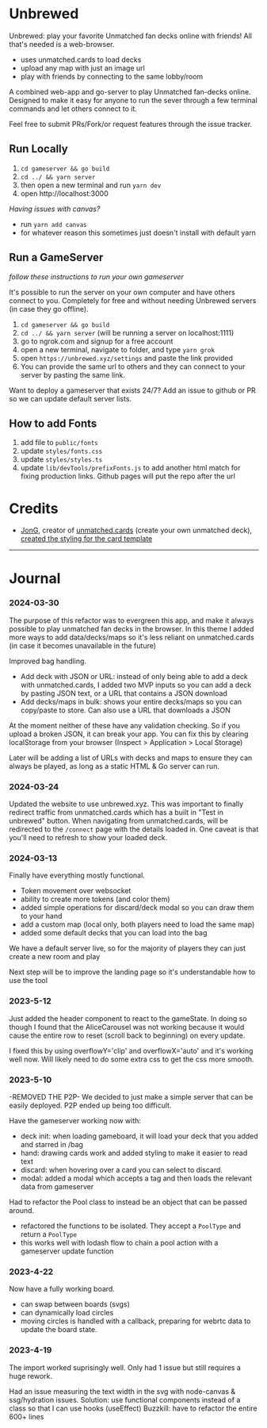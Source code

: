 # Unbrewed 
Unbrewed: play your favorite Unmatched fan decks online with friends! All that's needed is a web-browser.
- uses unmatched.cards to load decks
- upload any map with just an image url
- play with friends by connecting to the same lobby/room

A combined web-app and go-server to play Unmatched fan-decks online. Designed to make it easy for anyone to run the sever through a few terminal commands and let others connect to it.

Feel free to submit PRs/Fork/or request features through the issue tracker.

## Run Locally

1. `cd gameserver && go build`
1. `cd ../ && yarn server`
1. then open a new terminal and run `yarn dev`
1. open http://localhost:3000

_Having issues with canvas?_

- run `yarn add canvas`
- for whatever reason this sometimes just doesn't install with default yarn

## Run a GameServer

_follow these instructions to run your own gameserver_

It's possible to run the server on your own computer and have others connect to you. Completely for free and without needing Unbrewed servers (in case they go offline).

1. `cd gameserver && go build`
1. `cd ../ && yarn server` (will be running a server on localhost:1111)
1. go to ngrok.com and signup for a free account
1. open a new terminal, navigate to folder, and type `yarn grok`
1. open `https://unbrewed.xyz/settings` and paste the link provided
1. You can provide the same url to others and they can connect to your server by pasting the same link.

Want to deploy a gameserver that exists 24/7? Add an issue to github or PR so we can update default server lists.

## How to add Fonts

1. add file to `public/fonts`
1. update `styles/fonts.css`
1. update `styles/styles.ts`
1. update `lib/devTools/prefixFonts.js` to add another html match for fixing production links. Github pages will put the repo after the url

# Credits

- [JonG](https://github.com/JonathanGuberman), creator of [ unmatched.cards](https://unmatched.cards/) (create your own unmatched deck), [created the styling for the card template](https://github.com/JonathanGuberman/unmatched_maker/blob/a7e96b69559461bfac7d3203d8d3899d4af36398/src/components/UnmatchedCard.vue)

---

# Journal

### 2024-03-30
The purpose of this refactor was to evergreen this app, and make it always possible to play unmatched fan decks in the browser. In this theme I added more ways to add data/decks/maps so it's less reliant on unmatched.cards (in case it becomes unavailable in the future)

Improved bag handling.
- Add deck with JSON or URL: instead of only being able to add a deck with unmatched.cards, I added two MVP inputs so you can add a deck by pasting JSON text, or a URL that contains a JSON download
- Add decks/maps in bulk: shows your entire decks/maps so you can copy/paste to store. Can also use a URL that downloads a JSON 

At the moment neither of these have any validation checking. So if you upload a broken JSON, it can break your app. You can fix this by clearing localStorage from your browser (Inspect > Application > Local Storage)

Later will be adding a list of URLs with decks and maps to ensure they can always be played, as long as a static HTML & Go server can run.

### 2024-03-24
Updated the website to use unbrewed.xyz. This was important to finally redirect traffic from unmatched.cards which has a built in "Test in unbrewed" button.
When navigating from unmatched.cards, will be redirected to the `/connect` page with the details loaded in. One caveat is that you'll need to refresh to show your loaded deck.

### 2024-03-13

Finally have everything mostly functional. 
- Token movement over websocket
- ability to create more tokens (and color them)
- added simple operations for discard/deck modal so you can draw them to your hand
- add a custom map (local only, both players need to load the same map)
- added some default decks that you can load into the bag

We have a default server live, so for the majority of players they can just create a new room and play

Next step will be to improve the landing page so it's understandable how to use the tool

### 2023-5-12

Just added the header component to react to the gameState. In doing so though I found that the AliceCarousel was not working
because it would cause the entire row to reset (scroll back to beginning) on every update.

I fixed this by using overflowY='clip' and overflowX='auto' and it's working well now. Will likely need to do some extra css to get the css more smooth.

### 2023-5-10

-REMOVED THE P2P-
We decided to just make a simple server that can be easily deployed. P2P ended up being too difficult.

Have the gameserver working now with:

- deck init: when loading gameboard, it will load your deck that you added and starred in /bag
- hand: drawing cards work and added styling to make it easier to read text
- discard: when hovering over a card you can select to discard.
- modal: added a modal which accepts a tag and then loads the relevant data from gameserver

Had to refactor the Pool class to instead be an object that can be passed around.

- refactored the functions to be isolated. They accept a `PoolType` and return a `PoolType`
- this works well with lodash flow to chain a pool action with a gameserver update function

### 2023-4-22

Now have a fully working board.

- can swap between boards (svgs)
- can dynamically load circles
- moving circles is handled with a callback, preparing for webrtc data to update the board state.

### 2023-4-19

The import worked suprisingly well. Only had 1 issue but still requires a huge rework.

Had an issue measuring the text width in the svg with node-canvas & ssg/hydration issues.
Solution: use functional components instead of a class so that I can use hooks (useEffect)
Buzzkill: have to refactor the entire 600+ lines
